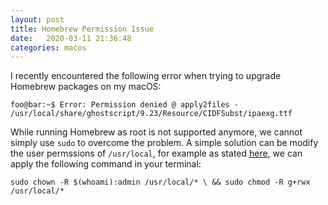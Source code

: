 ```yaml
---
layout: post
title: Homebrew Permission Issue
date:   2020-03-11 21:36:48
categories: macos
---
```


I recently encountered the following error when trying to upgrade Homebrew packages on my macOS:

```console
foo@bar:~$ Error: Permission denied @ apply2files - /usr/local/share/ghostscript/9.23/Resource/CIDFSubst/ipaexg.ttf
```

While running Homebrew as root is not supported anymore, we cannot simply use `sudo` to overcome the problem. A simple solution can be modify the user permssions of `/usr/local`, for example as stated [here](https://github.com/Homebrew/homebrew-core/issues/45009), we can apply the following command in your terminal:

`sudo chown -R $(whoami):admin /usr/local/* \
&& sudo chmod -R g+rwx /usr/local/*`
